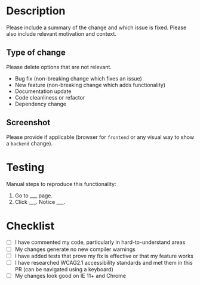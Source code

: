 # Description

Please include a summary of the change and which issue is fixed. Please also include relevant motivation and context.

## Type of change

Please delete options that are not relevant.

- Bug fix (non-breaking change which fixes an issue)
- New feature (non-breaking change which adds functionality)
- Documentation update
- Code cleanliness or refactor
- Dependency change

## Screenshot

Please provide if applicable (browser for `frontend` or any visual way to show a `backend` change).

# Testing

Manual steps to reproduce this functionality:

1.  Go to \_\_\_ page.
2.  Click \_\_\_. Notice \_\_\_.

# Checklist

- [ ] I have commented my code, particularly in hard-to-understand areas
- [ ] My changes generate no new compiler warnings
- [ ] I have added tests that prove my fix is effective or that my feature works
- [ ] I have researched WCAG2.1 accessibility standards and met them in this PR (can be navigated using a keyboard)
- [ ] My changes look good on IE 11+ and Chrome
